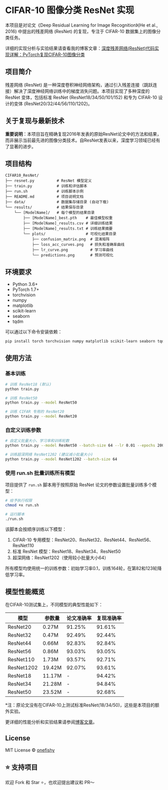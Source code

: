 # CIFAR-10 图像分类 ResNet 实现

本项目是对论文《Deep Residual Learning for Image Recognition》(He et al., 2016) 中提出的残差网络 (ResNet) 的复现，专注于 CIFAR-10 数据集上的图像分类任务。

详细的实现分析与实验结果请查看我的博客文章：[深度残差网络(ResNet)代码实现详解：PyTorch复现CIFAR-10图像分类](https://onef1shy.github.io/blog.html?post=ResNet-Code)

## 项目简介

残差网络 (ResNet) 是一种深度卷积神经网络架构，通过引入残差连接（跳跃连接）解决了深度神经网络训练中的梯度消失问题。本项目实现了多种深度的 ResNet 变体，包括标准 ResNet (ResNet18/34/50/101/152) 和专为 CIFAR-10 设计的变体 (ResNet20/32/44/56/110/1202)。

## 关于复现与最新技术

**重要说明**：本项目旨在精确复现2016年发表的原始ResNet论文中的方法和结果，而非展示当前最先进的图像分类技术。自ResNet发表以来，深度学习领域已经有了显著的进步。

## 项目结构

```
CIFAR10_ResNet/
├── resnet.py          # ResNet 模型定义
├── train.py           # 训练和评估脚本
├── run.sh             # 训练脚本示例
├── README.md          # 项目说明文档
├── data/              # 数据集存储目录 (自动下载)
└── results/           # 结果保存目录
    └── [ModelName]/   # 每个模型的结果目录
        ├── [ModelName]_best.pth    # 最佳模型权重
        ├── [ModelName]_results.csv # 详细训练结果
        ├── [ModelName]_results.txt # 训练结果摘要
        └── plots/                  # 可视化结果目录
            ├── confusion_matrix.png  # 混淆矩阵
            ├── loss_acc_curves.png   # 损失和准确率曲线
            ├── lr_curve.png          # 学习率曲线
            └── predictions.png       # 预测可视化
```

## 环境要求

- Python 3.6+
- PyTorch 1.7+
- torchvision
- numpy
- matplotlib
- scikit-learn
- seaborn
- tqdm

可以通过以下命令安装依赖：

```bash
pip install torch torchvision numpy matplotlib scikit-learn seaborn tqdm
```

## 使用方法

### 基本训练

```bash
# 训练 ResNet18 (默认)
python train.py

# 训练 ResNet50
python train.py --model ResNet50

# 训练 CIFAR 专用的 ResNet20
python train.py --model ResNet20
```

### 自定义训练参数

```bash
# 自定义批量大小、学习率和训练轮数
python train.py --model ResNet50 --batch-size 64 --lr 0.01 --epochs 200

# 训练超深网络 ResNet1202 (建议减小批量大小)
python train.py --model ResNet1202 --batch-size 64
```

### 使用 run.sh 批量训练所有模型

项目提供了 `run.sh` 脚本用于按照原始 ResNet 论文的参数设置批量训练多个模型：

```bash
# 给予执行权限
chmod +x run.sh

# 运行脚本
./run.sh
```

该脚本会按顺序训练以下模型：
1. CIFAR-10 专用模型：ResNet20、ResNet32、ResNet44、ResNet56、ResNet110
2. 标准 ResNet 模型：ResNet18、ResNet34、ResNet50
3. 超深网络：ResNet1202（使用较小批量大小64）

所有模型均使用统一的训练参数：初始学习率0.1，训练164轮，在第82和123轮降低学习率。

## 模型性能概览

在CIFAR-10测试集上，不同模型的典型性能如下：

| 模型       | 参数量   | 论文准确率 | 复现准确率   |
| ---------- | -------- | ---------- | ------------ |
| ResNet20   | 0.27M    | 91.25%     | 91.61%       |
| ResNet32   | 0.47M    | 92.49%     | 92.44%       |
| ResNet44   | 0.66M    | 92.83%     | 92.84%       |
| ResNet56   | 0.86M    | 93.03%     | 93.05%       |
| ResNet110  | 1.73M    | 93.57%     | 92.71%       |
| ResNet1202 | 19.42M   | 92.07%     | 93.61%       |
| ResNet18   | 11.17M   | -          | 94.42%       |
| ResNet34   | 21.28M   | -          | 94.84%       |
| ResNet50   | 23.52M   | -          | 92.68%       |

*注：原论文没有在CIFAR-10上测试标准ResNet(18/34/50)，这些是本项目的额外实验。

更详细的性能分析和实验结果请参阅[博客文章](https://onef1shy.github.io/blog.html?post=ResNet-Code)。

## License

MIT License © [onefishy](https://github.com/onef1shy)

## ⭐ 支持项目

欢迎 Fork 和 Star ⭐，也欢迎提出建议和 PR～